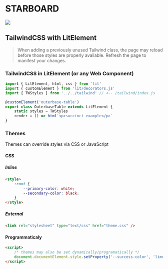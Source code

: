 # STARBOARD

![](https://cdn.theasc.com/Spaceballs-Eagle-5.jpg)

## TailwindCSS with LitElement

> When adding a previously unused Tailwind class, the page may reload before those styles are properly available. Refresh the page to manifest your changes.

### TailwindCSS in LitElement (or any Web Component)

```ts
import { LitElement, html, css } from 'lit'
import { customElement } from 'lit/decorators.js'
import { TWStyles } from '../../tailwind' // <-- /tailwind/index.js

@customElement('outerbase-table')
export class OuterbaseTable extends LitElement {
    static styles = TWStyles
    render = () => html`<p>succinct example</p>`
}
```

### Themes

Themes can override styles via CSS or JavaScript

#### CSS

##### Inline

```html
<style>
    :root {
        --primary-color: white;
        --secondary-color: black;
    }
</style>
```

##### External

```html
<link rel="stylesheet" type="text/css" href="theme.css" />
```

#### Programmaticaly

```html
<script>
    /* themes may also be set dynamically/programatically */
    document.documentElement.style.setProperty('--success-color', 'lime')
</script>
```
